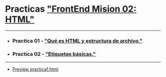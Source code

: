 # Practicas ["FrontEnd Mision 02: HTML"](https://github.com/albertz03/FrontEnd-Mision/tree/main/02%20-%20HTML)
***
* ### Practica 01 - ["Qué es HTML y estructura de archivo."](https://github.com/LaunchX-InnovaccionVirtual/FrontEnd-Mision/blob/main/02%20-%20HTML/temario/1.-queEsHMTL.md)
* ### Practica 02 - ["Etiquetas básicas."](https://github.com/LaunchX-InnovaccionVirtual/FrontEnd-Mision/blob/main/02%20-%20HTML/temario/2.-etiquetasBasicas.mdL)

***

* [Preview practica1.html](https://htmlpreview.github.io/?https://github.com/albertz03/Practicas-HTML-LaunchX/blob/master/practica1/practica1.html).

